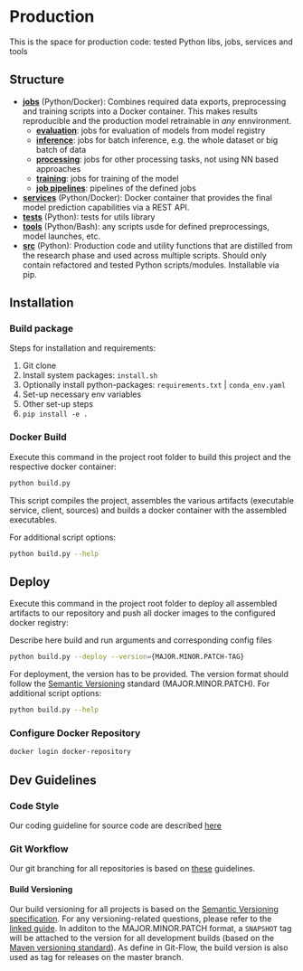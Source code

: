 # Production

This is the space for production code: tested Python libs, jobs, services and tools

## Structure

- **[jobs](./training-job/)** (Python/Docker): Combines required data exports, preprocessing and training scripts into a Docker container. This makes results reproducible and the production model retrainable in _any_ ennvironment.
  - **[evaluation](./jobs/evaluation/)**: jobs for evaluation of models from model registry
  - **[inference](./jobs/inference/)**: jobs for batch inference, e.g. the whole dataset or big batch of data
  - **[processing](./jobs/processing/)**: jobs for other processing tasks, not using NN based approaches 
  - **[training](./jobs/training/)**: jobs for training of the model
  - **[job pipelines](./jobs/pipelines/)**: pipelines of the defined jobs
- **[services](./inference-service/)** (Python/Docker): Docker container that provides the final model prediction capabilities via a REST API.
- **[tests](./production/tests/)** (Python): tests for utils library
- **[tools](./production/tools/)** (Python/Bash): any scripts usde for defined preprocessings, model launches, etc. 
- **[src](./production/src/)** (Python): Production code and utility functions that are distilled from the research phase and used across multiple scripts. Should only contain refactored and tested Python scripts/modules. Installable via pip.

## Installation

### Build package

Steps for installation and requirements:

1) Git clone
2) Install system packages: `install.sh`
3) Optionally install python-packages: `requirements.txt` | `conda_env.yaml`
4) Set-up necessary env variables
5) Other set-up steps
6) `pip install -e .`

### Docker Build

Execute this command in the project root folder to build this project and the respective docker container:

```bash
python build.py
```

This script compiles the project, assembles the various artifacts (executable service, client, sources) and builds a docker container with the assembled executables.

 For additional script options:

```bash
python build.py --help
```

## Deploy

Execute this command in the project root folder to deploy all assembled artifacts to our repository and push all docker images to the configured docker registry:

Describe here build and run arguments and corresponding config files

```bash
python build.py --deploy --version={MAJOR.MINOR.PATCH-TAG}
```

For deployment, the version has to be provided. The version format should follow the [Semantic Versioning](https://semver.org/) standard (MAJOR.MINOR.PATCH). For additional script options:

```bash
python build.py --help
```

### Configure Docker Repository

```bash
docker login docker-repository
```

## Dev Guidelines

### Code Style

Our coding guideline for source code are described [here](https://youtrack.netvision-internal.ru/articles/DSD-A-60/TODO:-Code-style)

### Git Workflow

Our git branching for all repositories is based on [these](https://youtrack.netvision-internal.ru/articles/DSD-A-44/Development-common-practices) guidelines.

#### Build Versioning

Our build versioning for all projects is based on the [Semantic Versioning specification](https://semver.org/). For any versioning-related questions, please refer to the [linked guide](https://semver.org/). In additon to the MAJOR.MINOR.PATCH format, a `SNAPSHOT` tag will be attached to the version for all development builds (based on the [Maven versioning standard](https://docs.oracle.com/middleware/1212/core/MAVEN/maven_version.htm)). As define in  Git-Flow, the build version is also used as tag for releases on the master branch.
